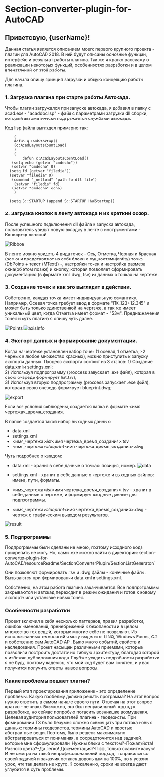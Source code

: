 # Section-converter-plugin-for-AutoCAD

## Приветсвую, {userName}!

   Данная статья является описанием моего первого крупного проекта - плагин для AutoCAD 2018. В ней будут описаны основные функции, интерфейс и результат работы плагина. Так же я кратко расскажу о реализации некоторых функций, особенностях разработки и в целом впечатлений от этой работы.

   Для начала опишу принцип загрузки и общую концепцию работы плагина.

### 1. Загрузка плагина при старте работы Автокада.

   Чтобы плагин загружался при запуске автокада, я добавил в папку с acad.exe - "acaddoc.lsp" - файл с параметрами загрузки dll сборки, который автоматически подгружается службами автокада. 

Код lisp файла выглядел примерно так:


```
   	(
    defun-q HwdStartup()
    (c:AcadLayoutsCountLoad)
   	)  
   	(
    	defun c:AcadLayoutsCountLoad()
   (setq echo (getvar "cmdecho"))
   (setvar "cmdecho" 0)
  (setq fd (getvar "filedia"))
  (setvar "filedia" 0)
   (command "_netload" "path to dll file")
    (setvar "filedia" fd)
   (setvar "cmdecho" echo)
	)

  (setq S::STARTUP (append S::STARTUP HwdStartup))
  ```
  
  
### 2. Загрузка кнопок в ленту автокада и их краткий обзор.
  
   После успешного подключения dll файла и запуска автокада, пользователь увидит новую вкладку в ленте с инструментами - Конвертер сечений.
 
 
![Ribbon](https://github.com/boogiedk/section-converter-plugin-for-AutoCAD/raw/master/resourceReadme/main_ribbon.png)


   В ленте можно увидеть 4 вида точек - Ось, Отметка, Черная и Красная (все они представляют из себя блоки с сущностями(entity) точка (DbPoint) + текст (MText)) -, настройки точек и настройка размера окна(об этом позже) и кнопку, которая позволяет сформировать документацию (в формате xml, dwg, tsv) из данных о точках на чертеже. 


### 3. Создание точек и как это выглядит в действии.

   Собственно, каждая точка имеет индивидуальную семантику. Например, Осевая точка требует ввод в формате "ПК_123+12.345" и может быть только единственной на чертеже, а так же имеет уникальный цвет, когда Отметка имеет формат - "53м". Предназначения точек и суть плагина я опишу чуть далее. 


![Points](https://github.com/boogiedk/section-converter-plugin-for-AutoCAD/raw/master/resourceReadme/points.png)
![axisInfo](https://github.com/boogiedk/section-converter-plugin-for-AutoCAD/raw/master/resourceReadme/axisInfo.png)


### 4. Экспорт данных и формирование документации.

   Когда на чертеже установлен набор точек (1 осевая, 1 отметка, >2 черных и любое множество красных), можно приступить к запуску экспорта данных. 
   Процесс экспорта состоит из 3 этапов:
    1) Создание data.xml и settings.xml;    
    2) Используя подпрограмму (proccess запускает .exe файл), которая в свою очередь формирует list.tsv);  
    3) Используя вторую подпрограмму (proccess запускает .exe файл), которая в свою очередь формирует blueprint.dwg;
    
   
![export](https://github.com/boogiedk/section-converter-plugin-for-AutoCAD/raw/master/resourceReadme/export.png)

   Если все условия соблюдены, создается папка в формате <имя чертежа>_время_создания.

  В папке создается такой набор выходных данных:

 - data.xml
 - settings.xml
 - <имя_чертежа>_list_<имя чертежа_время_создания>.tsv
 - <имя_чертежа>_blueprint_<имя чертежа_время_создания>.dwg

  Чуть подробнее о каждом:
	
* data.xml - хранит в себе данные о точках: позиция, номер.	
![data](https://github.com/boogiedk/section-converter-plugin-for-AutoCAD/raw/master/resourceReadme/data.png)


 * settings.xml - хранит в себе данные о чертеже и выходных файлов: имена, пути, форматы.	
 
 * <имя_чертежа>_list_<имя чертежа_время_создания>.tsv - хранит в себе данные о чертеже, и формирует входные данные для подпрограммы.
 
 * <имя_чертежа>_blueprint_<имя чертежа_время_создания>.dwg - чертеж с графическим выводом результатов.
	
	
![result](https://github.com/boogiedk/section-converter-plugin-for-AutoCAD/raw/master/resourceReadme/result.png)

### 5. Подпрограммы

  Подпрограммы были сделаны не мною, поэтому исходного кода прикрепить не могу. Но, сами .exe можно найти в директории: section-converter-plugin-for-AutoCAD/resourceReadme/SectionConverterPlugin/SectionListGenerator/

Они позволяют формировать .tsv и .dwg файлы - конечные файлы. Вызываются при формировании data.xml и settings.xml.




  Собственно, на этом работа плагина заканчивается. Все подпрограммы закрываются и автокад переходит в режим ожидания и готов к новому экспорту или установке новых точек. 

### Особенности разработки

 Проект включил в себя несколько паттернов, правил разработки, ошибок именований, пренебрежений к безопаности и в целом множество тех вещей, которые многие себе не позволяют. Из использованных технологий я могу выделить: LINQ, Windows Forms, C# и собственно сам AutoCAD API. Было много событий, свойств и наследования. Проект насыщен различными приемами, которые позволили построить достаточно гибкую архитектуру, благодая которой я избежал дублирования кода. Глубже уходить подробности разработки я не буду, поэтому надеюсь, что мой код будет вам понятен, и у вас получится получить ответы на все вопросы. 

### Какие проблемы решает плагин?

  Первый этап проектирования приложения - это определение проблемы. Какую пробелму должна решать программа? На этот вопрос нужно ответить в самом начале своего пути. 
Отвечая на этот вопрос кратко - не знаю. Возможно, это был неправильный подход к разработке, но сейчас попробую погасить возникшие возмущения.
 Целевая аудитория пользователей плагина - геодезисты. При фомировании ТЗ было безумно сложно совмещать три потока новых данных: термины геодезистов, термины AutoCAD и простые абстрактные вещи. Поэтому, было решено максимально абстрагироваться от понимания, а сосредоточится над задачей, которые мне сформулировали. Нужны блоки с текстом?-Пожалуйста! Разного цвета?-Да легко! Документация?-Пфф, только скажите какую! И не смотря на такой непрофессиональный подход, я справился со своей задачей и заказчик остался довольным на 100%, но я усвоил урок, что так делать не круто. К сожалению, сроки не всегда дают углубится в суть проблемы.








  
